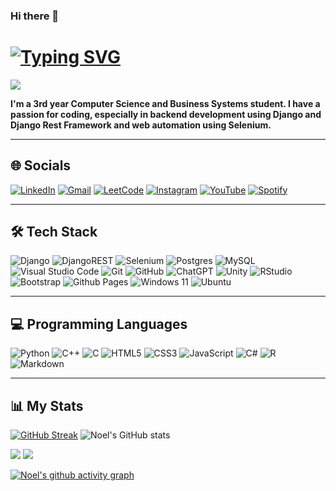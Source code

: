 ### Hi there 👋

# [![Typing SVG](https://readme-typing-svg.demolab.com/?lines=My+name+is+Noel+Mathen+Eldho)](https://git.io/typing-svg)
![](https://komarev.com/ghpvc/?username=noelmathen)

**I'm a 3rd year Computer Science and Business Systems student. I have a passion for coding, especially in backend development using Django and Django Rest Framework and web automation using Selenium.**

---

## 🌐 Socials
[![LinkedIn](https://img.shields.io/badge/LinkedIn-0077B5?style=for-the-badge&logo=linkedin&logoColor=white)](https://www.linkedin.com/in/noelmathen/)
[![Gmail](https://img.shields.io/badge/-Gmail-%23F2A60C?style=for-the-badge&logo=gmail&logoColor=white)](mailto:noelmathen03@gmail.com)
[![LeetCode](https://img.shields.io/badge/LeetCode-000000?style=for-the-badge&logo=LeetCode&logoColor=#d16c06)](https://leetcode.com/u/noelmathen/)
[![Instagram](https://img.shields.io/badge/Instagram-E4405F?style=for-the-badge&logo=instagram&logoColor=white)](https://www.instagram.com/noelmathen)
[![YouTube](https://img.shields.io/badge/YouTube-FF0000?style=for-the-badge&logo=youtube&logoColor=white)](https://youtube.com/@user-so2nz5ne9y?si=n1vzwsUbu-e1-Dfb)
[![Spotify](https://img.shields.io/badge/Spotify-1ED760?&style=for-the-badge&logo=spotify&logoColor=white)](https://open.spotify.com/user/bt05w7w473f853u2asg6cmi3w?si=1036ba98d9b54e56)

---

## 🛠️ Tech Stack

![Django](https://img.shields.io/badge/django-%23092E20.svg?style=for-the-badge&logo=django&logoColor=white)
![DjangoREST](https://img.shields.io/badge/DJANGO-REST-ff1709?style=for-the-badge&logo=django&logoColor=white&color=ff1709&labelColor=gray)
![Selenium](https://img.shields.io/badge/-selenium-%43B02A?style=for-the-badge&logo=selenium&logoColor=white)
![Postgres](https://img.shields.io/badge/postgres-%23316192.svg?style=for-the-badge&logo=postgresql&logoColor=white)
![MySQL](https://img.shields.io/badge/mysql-4479A1.svg?style=for-the-badge&logo=mysql&logoColor=white)
![Visual Studio Code](https://img.shields.io/badge/Visual%20Studio%20Code-0078d7.svg?style=for-the-badge&logo=visual-studio-code&logoColor=white)
![Git](https://img.shields.io/badge/git-%23F05033.svg?style=for-the-badge&logo=git&logoColor=white)
![GitHub](https://img.shields.io/badge/github-%23121011.svg?style=for-the-badge&logo=github&logoColor=white)
![ChatGPT](https://img.shields.io/badge/chatGPT-74aa9c?style=for-the-badge&logo=openai&logoColor=white)
![Unity](https://img.shields.io/badge/unity-%23000000.svg?style=for-the-badge&logo=unity&logoColor=white)
![RStudio](https://img.shields.io/badge/RStudio-4285F4?style=for-the-badge&logo=rstudio&logoColor=white)
![Bootstrap](https://img.shields.io/badge/bootstrap-%238511FA.svg?style=for-the-badge&logo=bootstrap&logoColor=white)
![Github Pages](https://img.shields.io/badge/github%20pages-121013?style=for-the-badge&logo=github&logoColor=white)
![Windows 11](https://img.shields.io/badge/Windows%2011-%230079d5.svg?style=for-the-badge&logo=Windows%2011&logoColor=white)
![Ubuntu](https://img.shields.io/badge/Ubuntu-E95420?style=for-the-badge&logo=ubuntu&logoColor=white)

---

## 💻 Programming Languages

![Python](https://img.shields.io/badge/python-3670A0?style=for-the-badge&logo=python&logoColor=ffdd54)
![C++](https://img.shields.io/badge/c++-%2300599C.svg?style=for-the-badge&logo=c%2B%2B&logoColor=white)
![C](https://img.shields.io/badge/c-%2300599C.svg?style=for-the-badge&logo=c&logoColor=white)
![HTML5](https://img.shields.io/badge/html5-%23E34F26.svg?style=for-the-badge&logo=html5&logoColor=white)
![CSS3](https://img.shields.io/badge/css3-%231572B6.svg?style=for-the-badge&logo=css3&logoColor=white)
![JavaScript](https://img.shields.io/badge/javascript-%23323330.svg?style=for-the-badge&logo=javascript&logoColor=%23F7DF1E)
![C#](https://img.shields.io/badge/c%23-%23239120.svg?style=for-the-badge&logo=csharp&logoColor=white)
![R](https://img.shields.io/badge/r-%23276DC3.svg?style=for-the-badge&logo=r&logoColor=white)
![Markdown](https://img.shields.io/badge/markdown-%23000000.svg?style=for-the-badge&logo=markdown&logoColor=white)

---

## 📊 My Stats
[![GitHub Streak](https://streak-stats.demolab.com?user=noelmathen&theme=vue-dark&date_format=M%20j%5B%2C%20Y%5D)](https://git.io/streak-stats)
![Noel's GitHub stats](https://github-readme-stats.vercel.app/api?username=noelmathen&show_icons=true&theme=vue-dark)

![](https://github-readme-stats.vercel.app/api/top-langs/?username=noelmathen&langs_count=10&title_color=10b981&text_color=ffffff&icon_color=10b981&bg_color=1c1917&hide_border=true&locale=en&custom_title=Top%20%Languages)
![](https://github-readme-stats.vercel.app/api/top-langs/?username=noelmathen&theme=dark&hide_border=true&include_all_commits=true&count_private=true&layout=compact)

[![Noel's github activity graph](https://github-readme-activity-graph.vercel.app/graph?username=noelmathen&theme=merko)](https://github.com/ashutosh00710/github-readme-activity-graph)
